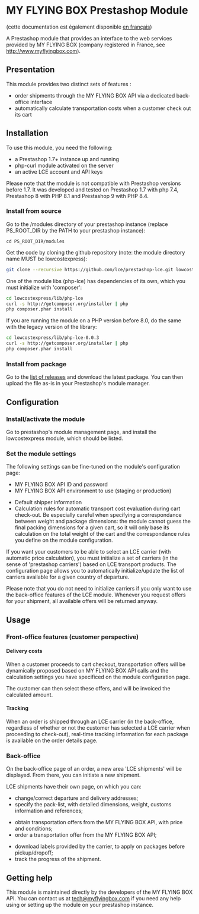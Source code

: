 MY FLYING BOX Prestashop Module
==============

(cette documentation est également disponible [en français](README-fr.md))

A Prestashop module that provides an interface to the web services provided by MY FLYING BOX (company registered in France, see http://www.myflyingbox.com).


## Presentation

This module provides two distinct sets of features :
- order shipments through the MY FLYING BOX API via a dedicated back-office interface
- automatically calculate transportation costs when a customer check out its cart


## Installation

To use this module, you need the following:
- a Prestashop 1.7+ instance up and running
- php-curl module activated on the server
- an active LCE account and API keys

Please note that the module is not compatible with Prestashop versions before 1.7.
It was developed and tested on Prestashop 1.7 with php 7.4, Prestashop 8 with PHP 8.1 and Prestashop 9 with PHP 8.4.

### Install from source

Go to the /modules directory of your prestashop instance (replace PS_ROOT_DIR by the PATH to your prestashop instance):
```
cd PS_ROOT_DIR/modules
```

Get the code by cloning the github repository (note: the module directory name MUST be lowcostexpress):

```bash
git clone --recursive https://github.com/lce/prestashop-lce.git lowcostexpress
```

One of the module libs (php-lce) has dependencies of its own, which you must initialize with 'composer':

```bash
cd lowcostexpress/lib/php-lce
curl -s http://getcomposer.org/installer | php
php composer.phar install
```

If you are running the module on a PHP version before 8.0, do the same with the legacy version of the library:

```bash
cd lowcostexpress/lib/php-lce-0.0.3
curl -s http://getcomposer.org/installer | php
php composer.phar install
```


### Install from package

Go to the [list of releases](https://github.com/lce/prestashop-lce/releases) and download the latest package.
You can then upload the file as-is in your Prestashop's module manager.

## Configuration


### Install/activate the module

Go to prestashop's module management page, and install the lowcostexpress module, which should be listed.


### Set the module settings

The following settings can be fine-tuned on the module's configuration page:
- MY FLYING BOX API ID and password
- MY FLYING BOX API environment to use (staging or production)
* Default shipper information
* Calculation rules for automatic transport cost evaluation during cart check-out. Be especially careful when specifying a correspondance between weight and package dimensions: the module cannot guess the final packing dimensions for a given cart, so it will only base its calculation on the total weight of the cart and the correspondance rules you define on the module configuration.

If you want your customers to be able to select an LCE carrier (with automatic price calculation), you must initialize a set of carriers (in the sense of 'prestashop carriers') based on LCE transport products.
The configuration page allows you to automatically initialize/update the list of carriers available for a given country of departure.

Please note that you do not need to initialize carriers if you only want to use the back-office features of the LCE module. Whenever you request offers for your shipment, all available offers will be returned anyway.

## Usage

### Front-office features (customer perspective)

#### Delivery costs

When a customer proceeds to cart checkout, transportation offers will be dynamically proposed based on MY FLYING BOX API calls and the calculation settings you have specificed on the module configuration page.

The customer can then select these offers, and will be invoiced the calculated amount.

#### Tracking

When an order is shipped through an LCE carrier (in the back-office, regardless of whether or not the customer has selected a LCE carrier when proceeding to check-out), real-time tracking information for each package is available on the order details page.

### Back-office

On the back-office page of an order, a new area 'LCE shipments' will be displayed. From there, you can initiate a new shipment.

LCE shipments have their own page, on which you can:
* change/correct departure and delivery addresses;
* specify the pack-list, with detailed dimensions, weight, customs information and references;
- obtain transportation offers from the MY FLYING BOX API, with price and conditions;
- order a transportation offer from the MY FLYING BOX API;
* download labels provided by the carrier, to apply on packages before pickup/dropoff;
* track the progress of the shipment.

## Getting help

This module is maintained directly by the developers of the MY FLYING BOX API. You can contact us at <tech@myflyingbox.com> if you need any help using or setting up the module on your prestashop instance.

